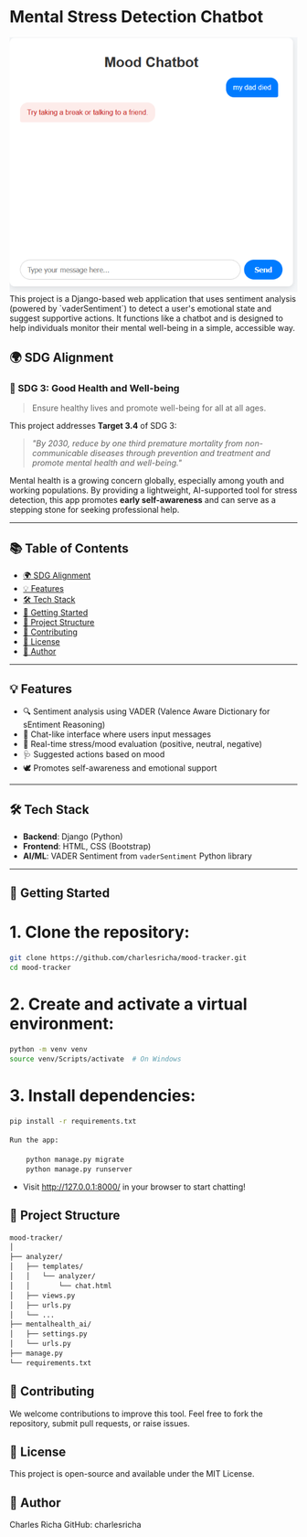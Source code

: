 # Mental Stress Detection Chatbot
<img src="Capture.PNG" alt="screenshot">
This project is a Django-based web application that uses sentiment analysis (powered by `vaderSentiment`) to detect a user's emotional state and suggest supportive actions. It functions like a chatbot and is designed to help individuals monitor their mental well-being in a simple, accessible way.

## 🌍 SDG Alignment

### 🧠 SDG 3: Good Health and Well-being

> Ensure healthy lives and promote well-being for all at all ages.

This project addresses **Target 3.4** of SDG 3:
> *"By 2030, reduce by one third premature mortality from non-communicable diseases through prevention and treatment and promote mental health and well-being."*

Mental health is a growing concern globally, especially among youth and working populations. By providing a lightweight, AI-supported tool for stress detection, this app promotes **early self-awareness** and can serve as a stepping stone for seeking professional help.

---

## 📚 Table of Contents

- [🌍 SDG Alignment](#-sdg-alignment)
- [💡 Features](#-features)
- [🛠️ Tech Stack](#️-tech-stack)
- [🚀 Getting Started](#-getting-started)
- [📁 Project Structure](#-project-structure)
- [🤝 Contributing](#-contributing)
- [📜 License](#-license)
- [👥 Author](#-author)

---

## 💡 Features

- 🔍 Sentiment analysis using VADER (Valence Aware Dictionary for sEntiment Reasoning)
- 💬 Chat-like interface where users input messages
- 🧠 Real-time stress/mood evaluation (positive, neutral, negative)
- 🩺 Suggested actions based on mood
- 🕊️ Promotes self-awareness and emotional support

---

## 🛠️ Tech Stack

- **Backend**: Django (Python)
- **Frontend**: HTML, CSS (Bootstrap)
- **AI/ML**: VADER Sentiment from `vaderSentiment` Python library

---

## 🚀 Getting Started

# 1. Clone the repository:
   ```bash
   git clone https://github.com/charlesricha/mood-tracker.git
   cd mood-tracker
   ```
# 2. Create and activate a virtual environment:
   
```bash
python -m venv venv
source venv/Scripts/activate  # On Windows
```
# 3. Install dependencies:
```bash
pip install -r requirements.txt

Run the app:

    python manage.py migrate
    python manage.py runserver
```
- Visit http://127.0.0.1:8000/ in your browser to start chatting!
  
## 📁 Project Structure
```bash
mood-tracker/
│
├── analyzer/
│   ├── templates/
│   │   └── analyzer/
│   │       └── chat.html
│   ├── views.py
│   ├── urls.py
│   └── ...
├── mentalhealth_ai/
│   ├── settings.py
│   └── urls.py
├── manage.py
└── requirements.txt
```
## 🤝 Contributing

We welcome contributions to improve this tool. Feel free to fork the repository, submit pull requests, or raise issues.
## 📜 License

This project is open-source and available under the MIT License.

## 👥 Author

Charles Richa
GitHub: charlesricha



